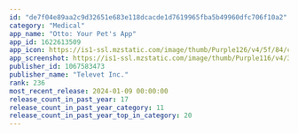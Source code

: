 ```yaml
---
id: "de7f04e89aa2c9d32651e683e118dcacde1d7619965fba5b49960dfc706f10a2"
category: "Medical"
app_name: "Otto: Your Pet's App"
app_id: 1622613509
app_icon: https://is1-ssl.mzstatic.com/image/thumb/Purple126/v4/5f/84/c3/5f84c3c4-bd04-b6f8-3fda-6c08a1786ad5/AppIcon-1x_U007epad-85-220.png/1024x1024bb.png
app_screenshot: https://is1-ssl.mzstatic.com/image/thumb/Purple116/v4/31/63/e4/3163e450-2e93-323a-7873-828b01160b44/8859b208-e0c3-4d2f-afba-f68c98628116_6.5_Iphone_Screenshots_-_01.jpg/1242x2688bb.png
publisher_id: 1067583473
publisher_name: "Televet Inc."
rank: 236
most_recent_release: 2024-01-09 00:00:00
release_count_in_past_year: 17
release_count_in_past_year_category: 11
release_count_in_past_year_top_in_category: 20
---
```

